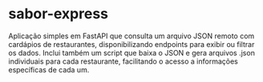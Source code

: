 # sabor-express
Aplicação simples em FastAPI que consulta um arquivo JSON remoto com cardápios de restaurantes, disponibilizando endpoints para exibir ou filtrar os dados. Inclui também um script que baixa o JSON e gera arquivos .json individuais para cada restaurante, facilitando o acesso a informações específicas de cada um.
